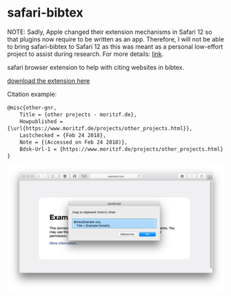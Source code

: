 # safari-bibtex

NOTE: Sadly, Apple changed their extension mechanisms in Safari 12 so that plugins now require to be written as an app. Therefore, I will not be able to bring safari-bibtex to Safari 12 as this was meant as a personal low-effort project to assist during research. For more details: [link](https://www.howtogeek.com/fyi/macos-mojave-will-break-a-bunch-of-safari-extensions/).

safari browser extension to help with citing websites in bibtex.

[download the extension here](https://raw.githubusercontent.com/moritzfl/safari-bibtex/master/bibtex.safariextz)

Citation example:

```
@misc{other-gnr,
    Title = {other projects - moritzf.de},
    Howpublished = {\url{https://www.moritzf.de/projects/other_projects.html}},
    Lastchecked = {Feb 24 2018},
    Note = {(Accessed on Feb 24 2018)},
    Bdsk-Url-1 = {https://www.moritzf.de/projects/other_projects.html}
}
```

![Screenshot](https://raw.githubusercontent.com/moritzfl/safari-bibtex/master/submission-ressources/screenshot-submission.png)


